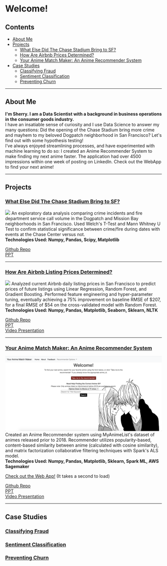 # Welcome!
## Contents
* [About Me](#about-me)
* [Projects](#projects)
    * [What Else Did The Chase Stadium Bring to SF?](#what-else-did-the-chase-stadium-bring-to-sf)
    * [How Are Airbnb Prices Determined?](#how-are-airbnb-prices-determined)
    * [Your Anime Match Maker: An Anime Recommender System](#your-anime-match-maker-an-anime-recommender-system)
* [Case Studies](#case-studies)
    * [Classifying Fraud](#classifying-fraud)
    * [Sentiment Classification](#sentiment-classification)
    * [Preventing Churn](#preventing-churn)

---

## About Me

<b>I'm Sherry. I am a Data Scientist with a background in business operations in the consumer goods industry.</b>
<br>I have an insatiable sense of curiosity and I use Data Science to answer my many questions: Did the opening of the Chase Stadium bring more crime and mayhem to my beloved Dogpatch neighborhood in San Francisco? Let's find out with some hypothesis testing!
<br>I’ve always enjoyed streamlining processes, and have experimented with machine learning to do so: I created an Anime Recommender System to make finding my next anime faster. The application had over 4500 impressions within one week of posting on LinkedIn. Check out the WebApp to find your next anime!

---

## Projects

### [What Else Did The Chase Stadium Bring to SF?](/chase_center_impact)
<img src="https://camo.githubusercontent.com/4285e057a79646b9639752fe67a8f8e4d3549285/68747470733a2f2f692e696e73696465722e636f6d2f3563396366386366656535326566336265333739313330333f77696474683d3131303026666f726d61743d6a706567"/>
An exploratory data analysis comparing crime incidents and fire department service call volume in the Dogpatch and Mission Bay neighborhoods in San Francisco. Used Welch's T-Test and Mann Whitney U Test to confirm statistical significance between crime/fire during dates with events at the Chase Center versus not. <br>
<b>Technologies Used: Numpy, Pandas, Scipy, Matplotlib</b>

[Github Repo](https://github.com/sherryduong93/chasestadiumimpact)
<br>[PPT](/pdf/Chase_Center_Presentation.pdf)

---
### [How Are Airbnb Listing Prices Determined?](/predict_airbnb)
<img src="https://camo.githubusercontent.com/44e3714a5a3f647026db8008a65ca962d94ee1e1/68747470733a2f2f6d656469612e7465676e612d6d656469612e636f6d2f6173736574732f574e45502f696d616765732f38373364336266372d636137372d346437342d383234362d3133343830353762663563392f38373364336266372d636137372d346437342d383234362d3133343830353762663563395f3139323078313038302e6a7067"/>
Analyzed current Airbnb daily listing prices in San Francisco to predict prices of future listings using Linear Regression, Random Forest, and Gradient Boosting. Performed feature engineering and hyper-parameter tuning, eventually achieving a 75% improvement on baseline RMSE of $207, for a final RMSE of $54 on the cross-validated model with Random Forest.
<br><b>Technologies Used: Numpy, Pandas, Matplotlib, Seaborn, Sklearn, NLTK</b>

[Github Repo](https://github.com/sherryduong93/Predict_AirBnB_Listings)
<br>[PPT](/pdf/Airbnb_PPT.pdf)
<br>[Video Presentation](https://www.youtube.com/watch?v=ne7t15Zso4Y&t=2s)

---
### [Your Anime Match Maker: An Anime Recommender System](/animematchmaker)
<img src="https://github.com/sherryduong93/Anime_Recommender/raw/master/images/flask_welcome.png"/>
Created an Anime Recommender system using MyAnimeList's dataset of animes released prior to 2018. Recommender utilizes popularity-based, content-based similarity between anime (calculated with cosine similarity), and matrix factorization collaborative filtering techniques with Spark's ALS model.
<br><b>Technologies Used:  Numpy, Pandas, Matplotlib, Sklearn, Spark ML, AWS Sagemaker</b>

[Check out the Web App!](https://animerecz.herokuapp.com/) (It takes a second to load)

[Github Repo](https://github.com/sherryduong93/Anime_Recommender)
<br>[PPT](/pdf/Anime_pdf.pdf)
<br>[Video Presentation](https://www.youtube.com/watch?v=XqmXutqqiNI&feature=youtu.be)     

---
## Case Studies
### [Classifying Fraud](/pdf/Fraud_Classification.pdf)

### [Sentiment Classification](/pdf/Sentiment_Classification.pdf)

### [Preventing Churn](/pdf/Preventing_Churn_Case_Study.pdf)


